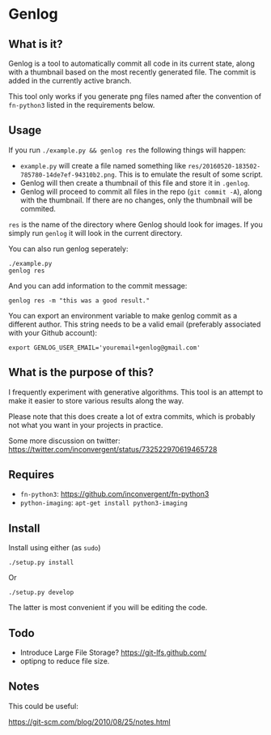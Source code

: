 # Genlog

## What is it?

Genlog is a tool to automatically commit all code in its current state, along
with a thumbnail based on the most recently generated file. The commit is added
in the currently active branch.

This tool only works if you generate png files named after the convention of
`fn-python3` listed in the requirements below.

## Usage

If you run `./example.py && genlog res` the following things will happen:

- `example.py` will create a file named something like
  `res/20160520-183502-785780-14de7ef-94310b2.png`. This is to emulate the
  result of some script.
- Genlog will then create a thumbnail of this file and store it in `.genlog`.
- Genlog will proceed to commit all files in the repo (`git commit -A`), along
  with the thumbnail. If there are no changes, only the thumbnail will be
  commited.

`res` is the name of the directory where Genlog should look for images. If you
simply run `genlog` it will look in the current directory.

You can also run genlog seperately:

    ./example.py
    genlog res

And you can add information to the commit message:

    genlog res -m "this was a good result."

You can export an environment variable to make genlog commit as a different
author. This string needs to be a valid email (preferably associated with your
Github account):

    export GENLOG_USER_EMAIL='youremail+genlog@gmail.com'

## What is the purpose of this?

I frequently experiment with generative algorithms. This tool is an attempt to
make it easier to store various results along the way.

Please note that this does create a lot of extra commits, which is probably not
what you want in your projects in practice.

Some more discussion on twitter:
https://twitter.com/inconvergent/status/732522970619465728

## Requires

*    `fn-python3`: https://github.com/inconvergent/fn-python3
*    `python-imaging`: `apt-get install python3-imaging`

## Install

Install using either (as `sudo`)

  `./setup.py install`

Or

  `./setup.py develop`

The latter is most convenient if you will be editing the code.

## Todo

- Introduce Large File Storage? https://git-lfs.github.com/
- optipng to reduce file size.

## Notes

This could be useful:

https://git-scm.com/blog/2010/08/25/notes.html

